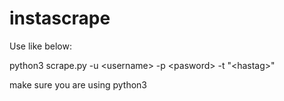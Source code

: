 # instascrape

Use like below:

python3 scrape.py -u \<username> -p \<pasword> -t "\<hastag>"

make sure you are using python3
